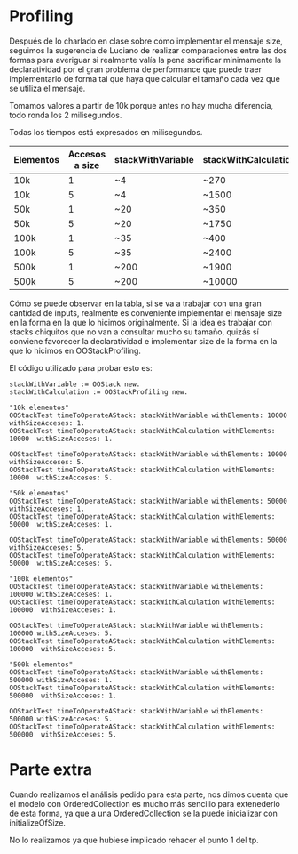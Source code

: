 # Profiling

Después de lo charlado en clase sobre cómo implementar el mensaje size, seguimos la sugerencia de Luciano de realizar comparaciones entre las dos formas
para averiguar si realmente valía la pena sacrificar minimamente la declaratividad por el gran problema de performance que puede traer implementarlo de forma tal
que haya que calcular el tamaño cada vez que se utiliza el mensaje.

Tomamos valores a partir de 10k porque antes no hay mucha diferencia, todo ronda los 2 milisegundos.

Todas los tiempos está expresados en milisegundos.

| Elementos  | Accesos a size | stackWithVariable | stackWithCalculation | stackWithVariable-jit | stackWithCalculation-jit |
|------------|----------------|-------------------|----------------------|-----------------------|--------------------------|
| 10k        | 1              | ~4                | ~270                 | ~1                    | ~15                      |
| 10k        | 5              | ~4                | ~1500                | ~1                    | ~80                      |
| 50k        | 1              | ~20               | ~350                 | ~5                    | ~20                      |
| 50k        | 5              | ~20               | ~1750                | ~5                    | ~120                     |
| 100k       | 1              | ~35               | ~400                 | ~5                    | ~30                      |
| 100k       | 5              | ~35               | ~2400                | ~5                    | ~200                     |
| 500k       | 1              | ~200              | ~1900                | ~40                   | ~150                     |
| 500k       | 5              | ~200              | ~10000               | ~40                   | ~800                     |

Cómo se puede observar en la tabla, si se va a trabajar con una gran cantidad de inputs, realmente es conveniente implementar el mensaje size en la forma
en la que lo hicimos originalmente. Si la idea es trabajar con stacks chiquitos que no van a consultar mucho su tamaño, quizás sí conviene favorecer la declaratividad
e implementar size de la forma en la que lo hicimos en OOStackProfiling.

El código utilizado para probar esto es:

```
stackWithVariable := OOStack new.
stackWithCalculation := OOStackProfiling new.

"10k elementos"
OOStackTest timeToOperateAStack: stackWithVariable withElements: 10000 withSizeAcceses: 1.   
OOStackTest timeToOperateAStack: stackWithCalculation withElements: 10000  withSizeAcceses: 1.    

OOStackTest timeToOperateAStack: stackWithVariable withElements: 10000 withSizeAcceses: 5.    
OOStackTest timeToOperateAStack: stackWithCalculation withElements: 10000  withSizeAcceses: 5.    

"50k elementos"
OOStackTest timeToOperateAStack: stackWithVariable withElements: 50000 withSizeAcceses: 1.   
OOStackTest timeToOperateAStack: stackWithCalculation withElements: 50000  withSizeAcceses: 1.    

OOStackTest timeToOperateAStack: stackWithVariable withElements: 50000 withSizeAcceses: 5.    
OOStackTest timeToOperateAStack: stackWithCalculation withElements: 50000  withSizeAcceses: 5. 
  
"100k elementos"
OOStackTest timeToOperateAStack: stackWithVariable withElements: 100000 withSizeAcceses: 1.   
OOStackTest timeToOperateAStack: stackWithCalculation withElements: 100000  withSizeAcceses: 1. 

OOStackTest timeToOperateAStack: stackWithVariable withElements: 100000 withSizeAcceses: 5.   
OOStackTest timeToOperateAStack: stackWithCalculation withElements: 100000  withSizeAcceses: 5.  

"500k elementos"
OOStackTest timeToOperateAStack: stackWithVariable withElements: 500000 withSizeAcceses: 1. 
OOStackTest timeToOperateAStack: stackWithCalculation withElements: 500000  withSizeAcceses: 1.   

OOStackTest timeToOperateAStack: stackWithVariable withElements: 500000 withSizeAcceses: 5.    
OOStackTest timeToOperateAStack: stackWithCalculation withElements: 500000  withSizeAcceses: 5. 
```

# Parte extra

Cuando realizamos el análisis pedido para esta parte, nos dimos cuenta que el modelo con OrderedCollection es mucho más sencillo para extenederlo de esta forma, ya que a una OrderedCollection se la puede inicializar con initializeOfSize.

No lo realizamos ya que hubiese implicado rehacer el punto 1 del tp.
